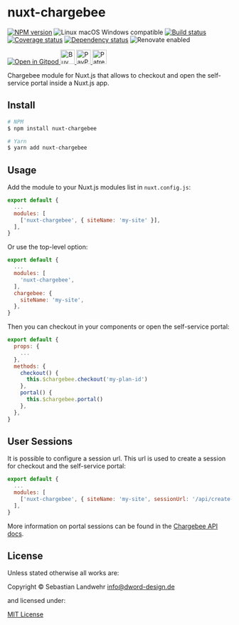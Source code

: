 <!-- TITLE/ -->
# nuxt-chargebee
<!-- /TITLE -->

<!-- BADGES/ -->
[![NPM version](https://img.shields.io/npm/v/nuxt-chargebee.svg)](https://npmjs.org/package/nuxt-chargebee)
![Linux macOS Windows compatible](https://img.shields.io/badge/os-linux%20%7C%C2%A0macos%20%7C%C2%A0windows-blue)
[![Build status](https://github.com/dword-design/nuxt-chargebee/workflows/build/badge.svg)](https://github.com/dword-design/nuxt-chargebee/actions)
[![Coverage status](https://img.shields.io/coveralls/dword-design/nuxt-chargebee)](https://coveralls.io/github/dword-design/nuxt-chargebee)
[![Dependency status](https://img.shields.io/david/dword-design/nuxt-chargebee)](https://david-dm.org/dword-design/nuxt-chargebee)
![Renovate enabled](https://img.shields.io/badge/renovate-enabled-brightgreen)

<a href="https://gitpod.io/#https://github.com/dword-design/bar">
  <img src="https://gitpod.io/button/open-in-gitpod.svg" alt="Open in Gitpod">
</a><a href="https://www.buymeacoffee.com/dword">
  <img
    src="https://www.buymeacoffee.com/assets/img/guidelines/download-assets-sm-2.svg"
    alt="Buy Me a Coffee"
    height="32"
  >
</a><a href="https://paypal.me/SebastianLandwehr">
  <img
    src="https://dword-design.de/images/paypal.svg"
    alt="PayPal"
    height="32"
  >
</a><a href="https://www.patreon.com/dworddesign">
  <img
    src="https://dword-design.de/images/patreon.svg"
    alt="Patreon"
    height="32"
  >
</a>
<!-- /BADGES -->

<!-- DESCRIPTION/ -->
Chargebee module for Nuxt.js that allows to checkout and open the self-service portal inside a Nuxt.js app.
<!-- /DESCRIPTION -->

<!-- INSTALL/ -->
## Install

```bash
# NPM
$ npm install nuxt-chargebee

# Yarn
$ yarn add nuxt-chargebee
```
<!-- /INSTALL -->

## Usage

Add the module to your Nuxt.js modules list in `nuxt.config.js`:
```js
export default {
  ...
  modules: [
    ['nuxt-chargebee', { siteName: 'my-site' }],
  ],
}
```

Or use the top-level option:
```js
export default {
  ...
  modules: [
    'nuxt-chargebee',
  ],
  chargebee: {
    siteName: 'my-site',
  },
}
```

Then you can checkout in your components or open the self-service portal:
```js
export default {
  props: {
    ...
  },
  methods: {
    checkout() {
      this.$chargebee.checkout('my-plan-id')
    },
    portal() {
      this.$chargebee.portal()
    },
  },
}
```

## User Sessions

It is possible to configure a session url. This url is used to create a session for checkout and the self-service portal:

```js
export default {
  ...
  modules: [
    ['nuxt-chargebee', { siteName: 'my-site', sessionUrl: '/api/create-session' }],
  ],
}
```

More information on portal sessions can be found in the [Chargebee API docs](https://apidocs.chargebee.com/docs/api/portal_sessions).

<!-- LICENSE/ -->
## License

Unless stated otherwise all works are:

Copyright &copy; Sebastian Landwehr <info@dword-design.de>

and licensed under:

[MIT License](https://opensource.org/licenses/MIT)
<!-- /LICENSE -->
